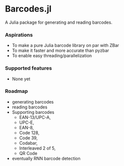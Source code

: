 # Barcodes.jl

A Julia package for generating and reading barcodes.

### Aspirations

- To make a pure Julia barcode library on par with ZBar
- To make it faster and more accurate than pyzbar
- To enable easy threading/parallelization


### Supported features

- None yet


### Roadmap

- generating barcodes
- reading barcodes
- Supporting barcodes
  - EAN-13/UPC-A,
  - UPC-E, 
  - EAN-8, 
  - Code 128,
  - Code 39, 
  - Codabar, 
  - Interleaved 2 of 5,
  - QR Code
- eventually RNN barcode detection